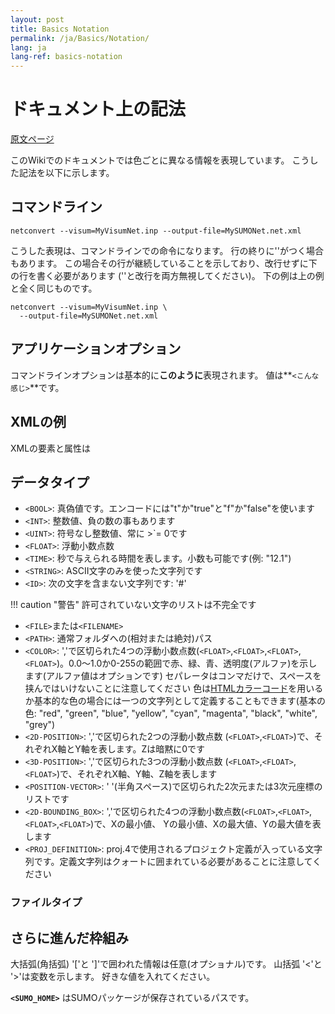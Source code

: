 ```yaml
---
layout: post
title: Basics Notation
permalink: /ja/Basics/Notation/
lang: ja
lang-ref: basics-notation
---
```


# ドキュメント上の記法

[原文ページ](https://sumo.dlr.de/wiki/Basics/Notation)

このWikiでのドキュメントでは色ごとに異なる情報を表現しています。
こうした記法を以下に示します。

## コマンドライン

```
netconvert --visum=MyVisumNet.inp --output-file=MySUMONet.net.xml
```

こうした表現は、コマンドラインでの命令になります。
行の終りに'\'がつく場合もあります。
この場合その行が継続していることを示しており、改行せずに下の行を書く必要があります ('\'と改行を両方無視してください)。
下の例は上の例と全く同じものです。

```
netconvert --visum=MyVisumNet.inp \
  --output-file=MySUMONet.net.xml
```

## アプリケーションオプション

コマンドラインオプションは基本的に**このように**表現されます。
値は**`<こんな感じ>`**です。

## XMLの例

XMLの要素と属性は

## データタイプ

- `<BOOL>`: 真偽値です。エンコードには"t"か"true"と"f"か"false"を使います
- `<INT>`: 整数値、負の数の事もあります
- `<UINT>`: 符号なし整数値、常に >`= 0です
- `<FLOAT>`: 浮動小数点数
- `<TIME>`: 秒で与えられる時間を表します。小数も可能です(例: "12.1")
- `<STRING>`: ASCII文字のみを使った文字列です
- `<ID>`: 次の文字を含まない文字列です: '#'

!!! caution "警告"
    許可されていない文字のリストは不完全です

- `<FILE>`または`<FILENAME>`
- `<PATH>`: 通常フォルダへの(相対または絶対)パス
- `<COLOR>`: ','で区切られた4つの浮動小数点数(`<FLOAT>`,`<FLOAT>`,`<FLOAT>`,`<FLOAT>`)。0.0～1.0か0-255の範囲で赤、緑、青、透明度(アルファ)を示します(アルファ値はオプションです)
セパレータはコンマだけで、スペースを挟んではいけないことに注意してください
色は[HTMLカラーコード](http://ja.wikipedia.org/wiki/ウェブカラー#16進トリプレット表記)を用いるか基本的な色の場合には一つの文字列として定義することもできます(基本の色: "red", "green", "blue", "yellow", "cyan", "magenta", "black", "white", "grey")
- `<2D-POSITION>`: ','で区切られた2つの浮動小数点数 (`<FLOAT>`,`<FLOAT>`)で、それぞれX軸とY軸を表します。Zは暗黙に0です
- `<3D-POSITION>`: ','で区切られた3つの浮動小数点数 (`<FLOAT>`,`<FLOAT>`,`<FLOAT>`)で、それぞれX軸、Y軸、Z軸を表します
- `<POSITION-VECTOR>`: ' '(半角スペース)で区切られた2次元または3次元座標のリストです
- `<2D-BOUNDING_BOX>`: ','で区切られた4つの浮動小数点数(`<FLOAT>`,`<FLOAT>`,`<FLOAT>`,`<FLOAT>`)で、Xの最小値、 Yの最小値、Xの最大値、Yの最大値を表します
- `<PROJ_DEFINITION>`: proj.4で使用されるプロジェクト定義が入っている文字列です。定義文字列はクォートに囲まれている必要があることに注意してください

### ファイルタイプ

## さらに進んだ枠組み

大括弧(角括弧) '['と ']'で囲われた情報は任意(オプショナル)です。
山括弧 '<'と '>'は変数を示します。
好きな値を入れてください。

**`<SUMO_HOME>`** はSUMOパッケージが保存されているパスです。 